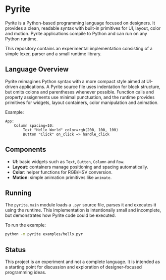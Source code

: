 # Pyrite

Pyrite is a Python-based programming language focused on designers. It
provides a clean, readable syntax with built-in primitives for UI, layout,
color and motion. Pyrite applications compile to Python and can run on any
Python runtime.

This repository contains an experimental implementation consisting of a
simple lexer, parser and a small runtime library.

## Language Overview

Pyrite reimagines Python syntax with a more compact style aimed at UI-driven
applications. A Pyrite source file uses indentation for block structure, but
omits colons and parentheses whenever possible. Function calls and property
assignments use minimal punctuation, and the runtime provides primitives for
widgets, layout containers, color manipulation and animation.

Example:

```pyr
App:
    Column spacing=10:
        Text "Hello World" color=rgb(200, 100, 100)
        Button "Click" on_click => handle_click
```

## Components

- **UI**: basic widgets such as `Text`, `Button`, `Column` and `Row`.
- **Layout**: containers manage positioning and spacing automatically.
- **Color**: helper functions for RGB/HSV conversion.
- **Motion**: simple animation primitives like `animate`.

## Running

The `pyrite.main` module loads a `.pyr` source file, parses it and executes it
using the runtime. This implementation is intentionally small and incomplete,
but demonstrates how Pyrite code could be executed.

To run the example:

```bash
python -m pyrite examples/hello.pyr
```

## Status

This project is an experiment and not a complete language. It is intended as a
starting point for discussion and exploration of designer-focused
programming ideas.
